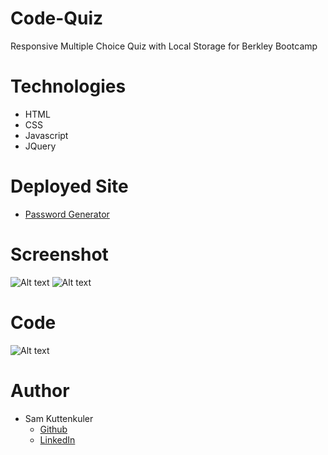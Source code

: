 # Code-Quiz
Responsive Multiple Choice Quiz with Local Storage for Berkley Bootcamp

# Technologies
* HTML
* CSS
* Javascript
* JQuery

# Deployed Site
* [Password Generator](https://skuttenkuler.github.io/Password-Generator/)

# Screenshot
![Alt text](./assets/images/screen.png?raw=true "Optional Title")
![Alt text](./assets/images/screen1.png?raw=true "Optional Title")
# Code
![Alt text](./assets/images/screen2.png?raw=true "Optional Title")
# Author
- Sam Kuttenkuler
    - [Github](https://www.github.com/skuttenkuler)
    - [LinkedIn](https://www.linkedin.com/in/skdev91)